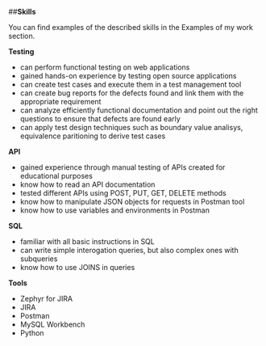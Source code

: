 ##**Skills**

You can find examples of the described skills in the Examples of my work section.

**Testing**

- can perform functional testing on web applications
- gained hands-on experience by testing open source applications
- can create test cases and execute them in a test management tool
- can create bug reports for the defects found and link them with the appropriate requirement
- can analyze efficiently functional documentation and point out the right questions to ensure that defects are found early
- can apply test design techniques such as boundary value analisys, equivalence paritioning to derive test cases

**API**

- gained experience through manual testing of APIs created for educational purposes
- know how to read an API documentation
- tested different APIs using POST, PUT, GET, DELETE methods
- know how to manipulate JSON objects for requests in Postman tool
- know how to use variables and environments in Postman

**SQL**

- familiar with all basic instructions in SQL
- can write simple interogation queries, but also complex ones with subqueries
- know how to use JOINS in queries

**Tools**

- Zephyr for JIRA
- JIRA
- Postman
- MySQL Workbench
- Python
